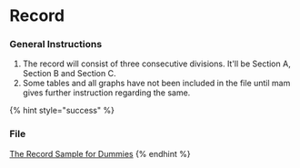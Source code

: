 # Record

### General Instructions

1. The record will consist of three consecutive divisions. It'll be Section A, Section B and Section C.
2. Some tables and all graphs have not been included in the file until mam gives further instruction regarding the same.

{% hint style="success" %}
### File

[The Record Sample for Dummies](https://drive.google.com/file/d/1fSh28\_JbNH-6n2b5610zhJ297jNdrmb2)
{% endhint %}
